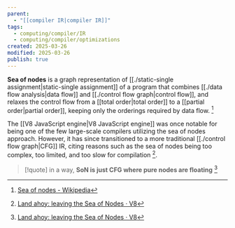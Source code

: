 ```yaml
---
parent:
  - "[[compiler IR|compiler IR]]"
tags:
  - computing/compiler/IR
  - computing/compiler/optimizations
created: 2025-03-26
modified: 2025-03-26
publish: true
---
```

**Sea of nodes** is a graph representation of [[./static-single assignment|static-single assignment]] of a program that combines [[./data flow analysis|data flow]] and [[./control flow graph|control flow]], and relaxes the control flow from a [[total order|total order]] to a [[partial order|partial order]], keeping only the orderings required by data flow. [^2]

The [[V8 JavaScript engine|V8 JavaScript engine]] was once notable for being one of the few large-scale compilers utilizing the sea of nodes approach. However, it has since transitioned to a more traditional [[./control flow graph|CFG]] IR, citing reasons such as the sea of nodes being too complex, too limited, and too slow for compilation [^1].

> [!quote] in a way, **SoN is just CFG where pure nodes are floating** [^1]


[^1]: [Land ahoy: leaving the Sea of Nodes · V8](https://v8.dev/blog/leaving-the-sea-of-nodes)
[^2]: [Sea of nodes - Wikipedia](https://en.wikipedia.org/wiki/Sea_of_nodes)